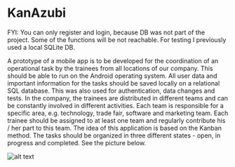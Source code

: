 # KanAzubi
FYI: You can only register and login, because DB was not part of the project. Some of the functions will be not reachable. For testing I previously used a local SQLite DB.

A prototype of a mobile app is to be developed for the coordination of an operational task by the trainees from all locations of our company. This should be able to run on the Android operating system. All user data and important information for the tasks should be saved locally on a relational SQL database. This was also used for authentication, data changes and tests. In the company, the trainees are distributed in different teams and can be constantly involved in different activities. Each team is responsible for a specific area, e.g. technology, trade fair, software and marketing team. Each trainee should be assigned to at least one team and regularly contribute his / her part to this team. The idea of this application is based on the Kanban method. The tasks should be organized in three different states - open, in progress and completed. See the picture below. 

![alt text](https://github.com/techgeek96/KanAzubi/blob/main/kanban-board.png?raw=true)
